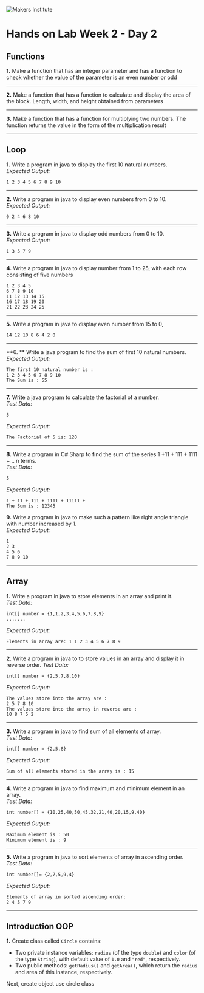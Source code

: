 ![Makers Institute](https://makersinstitute.id/img/logo-makersinstitute.png)

# Hands on Lab Week 2 - Day 2

## <a name="lab1"></a>Functions

**1.** Make a function that has an integer parameter and has a function to check whether the value of the parameter is an even number or odd 

---

**2.** Make a function that has a function to calculate and display the area of the block. Length, width, and height obtained from parameters

---

**3.** Make a function that has a function for multiplying two numbers. The function returns the value in the form of the multiplication result

---

## <a name="lab2"></a>Loop

**1.** Write a program in java to display the first 10 natural numbers.    
*Expected Output:*
```
1 2 3 4 5 6 7 8 9 10
```

---

**2.** Write a program in java to display even numbers from 0 to 10.    
*Expected Output:*
```
0 2 4 6 8 10
```

---

**3.** Write a program in java to display odd numbers from 0 to 10.    
*Expected Output:*
```
1 3 5 7 9
```

---

**4.** Write a program in java to display number from 1 to 25, with each row consisting of five numbers
```
1 2 3 4 5
6 7 8 9 10
11 12 13 14 15
16 17 18 19 20
21 22 23 24 25 
```

---
**5.** Write a program in java to display even number from 15 to 0, 
```
14 12 10 8 6 4 2 0 
```

---

**6. ** Write a java program to find the sum of first 10 natural numbers.    
*Expected Output:*
```
The first 10 natural number is :
1 2 3 4 5 6 7 8 9 10 
The Sum is : 55
```

---

**7.** Write a java program to calculate the factorial of a number.    
*Test Data:*
```
5
```
*Expected Output:*
```
The Factorial of 5 is: 120 
```

---

**8.** Write a program in C# Sharp to find the sum of the series 1 +11 + 111 + 1111 + .. n terms.    
*Test Data:*
```
5 
```
*Expected Output:*
```
1 + 11 + 111 + 1111 + 11111 + 
The Sum is : 12345
```

**9.** Write a program in java to make such a pattern like right angle triangle with number increased by 1.    
*Expected Output:*
```
1
2 3
4 5 6
7 8 9 10 
```

---

## <a name="lab3"></a>Array

**1.** Write a program in java to store elements in an array and print it.    
*Test Data:*
```
int[] number = {1,1,2,3,4,5,6,7,8,9}
....... 
```
*Expected Output:*
```
Elements in array are: 1 1 2 3 4 5 6 7 8 9 
```

---

**2.** Write a program in java to to store values in an array and display it in reverse order.
*Test Data:*
```
int[] number = {2,5,7,8,10} 
```
*Expected Output:*
```
The values store into the array are : 
2 5 7 8 10
The values store into the array in reverse are : 
10 8 7 5 2 
```

---

**3.** Write a program in java to find sum of all elements of array.    
*Test Data:*
```
int[] number = {2,5,8} 
```
*Expected Output:*
```
Sum of all elements stored in the array is : 15 
```

---

**4.** Write a program in java to find maximum and minimum element in an array.    
*Test Data:*
```
int number[] = {10,25,40,50,45,32,21,40,20,15,9,40}
```
*Expected Output:*
```
Maximum element is : 50 
Minimum element is : 9 
```

---

**5.** Write a program in java to sort elements of array in ascending order.     
*Test Data:*
```
int number[]= {2,7,5,9,4}
```
*Expected Output:*
```
Elements of array in sorted ascending order: 
2 4 5 7 9
```

---

## <a name="lab4"></a>Introduction OOP

**1.** Create class called `Circle` contains:
- Two private instance variables: `radius` (of the type `double`) and `color` (of the type `String`), with default value of `1.0` and `"red"`, respectively.
- Two public methods: `getRadius()` and `getArea()`, which return the `radius` and area of this instance, respectively.

Next, create object use circle class 
